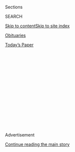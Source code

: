 <div id="app">

<div>

<div>

<div>

<div class="NYTAppHideMasthead css-1q2w90k e1suatyy0">

<div class="section css-ui9rw0 e1suatyy2">

<div class="css-eph4ug er09x8g0">

<div class="css-6n7j50">

</div>

<span class="css-1dv1kvn">Sections</span>

<div class="css-10488qs">

<span class="css-1dv1kvn">SEARCH</span>

</div>

[Skip to content](#site-content)[Skip to site
index](#site-index)

</div>

<div id="masthead-section-label" class="css-1wr3we4 eaxe0e00">

[Obituaries](https://www.nytimes.com/section/obituaries)

</div>

<div class="css-10698na e1huz5gh0">

</div>

</div>

<div id="masthead-bar-one" class="section hasLinks css-15hmgas e1csuq9d3">

<div class="css-uqyvli e1csuq9d0">

</div>

<div class="css-1uqjmks e1csuq9d1">

</div>

<div class="css-9e9ivx">

[](https://myaccount.nytimes.com/auth/login?response_type=cookie&client_id=vi)

</div>

<div class="css-1bvtpon e1csuq9d2">

[Today’s
Paper](https://www.nytimes.com/section/todayspaper)

</div>

</div>

</div>

</div>

<div data-aria-hidden="false">

<div id="site-content" data-role="main">

<div>

<div class="css-1aor85t" style="opacity:0.000000001;z-index:-1;visibility:hidden">

<div class="css-1hqnpie">

<div class="css-epjblv">

<span class="css-17xtcya">[Obituaries](/section/obituaries)</span><span class="css-x15j1o">|</span><span class="css-fwqvlz">Overlooked
No More: Valerie Solanas, Radical Feminist Who Shot Andy
Warhol</span>

</div>

<div class="css-k008qs">

<div class="css-1iwv8en">

<span class="css-18z7m18"></span>

<div>

</div>

</div>

<span class="css-1n6z4y">https://nyti.ms/2Nxwl0m</span>

<div class="css-1705lsu">

<div class="css-4xjgmj">

<div class="css-4skfbu" data-role="toolbar" data-aria-label="Social Media Share buttons, Save button, and Comments Panel with current comment count" data-testid="share-tools">

  - 
  - 
  - 
  - 
    
    <div class="css-6n7j50">
    
    </div>

  - 
  - 

</div>

</div>

</div>

</div>

</div>

</div>

<div id="NYT_TOP_BANNER_REGION" class="css-13pd83m">

</div>

<div id="top-wrapper" class="css-1sy8kpn">

<div id="top-slug" class="css-l9onyx">

Advertisement

</div>

[Continue reading the main
story](#after-top)

<div class="ad top-wrapper" style="text-align:center;height:100%;display:block;min-height:250px">

<div id="top" class="place-ad" data-position="top" data-size-key="top">

</div>

</div>

<div id="after-top">

</div>

</div>

<div>

<div id="sponsor-wrapper" class="css-1hyfx7x">

<div id="sponsor-slug" class="css-19vbshk">

Supported by

</div>

[Continue reading the main
story](#after-sponsor)

<div id="sponsor" class="ad sponsor-wrapper" style="text-align:center;height:100%;display:block">

</div>

<div id="after-sponsor">

</div>

</div>

<div class="css-186x18t">

</div>

<div class="css-1vkm6nb ehdk2mb0">

# Overlooked No More: Valerie Solanas, Radical Feminist Who Shot Andy Warhol

</div>

She made daring arguments in “SCUM Manifesto,” her case for a world
without men. But it was her attack on Warhol that came to define her
life.

<div class="css-79elbk" data-testid="photoviewer-wrapper">

<div class="css-z3e15g" data-testid="photoviewer-wrapper-hidden">

</div>

<div class="css-1a48zt4 ehw59r15" data-testid="photoviewer-children">

![<span class="css-16f3y1r e13ogyst0" data-aria-hidden="true">Valerie
Solanas in the offices of The Village Voice in 1967, the year she
published “SCUM Manifesto,” which was, in part, a call to arms for the
coalition she was forming, the Society for Cutting Up
Men.</span><span class="css-cnj6d5 e1z0qqy90" itemprop="copyrightHolder"><span class="css-1ly73wi e1tej78p0">Credit...</span><span><span>Fred
W. McDarrah/Getty
Images</span></span></span>](https://static01.nyt.com/images/2020/06/29/obituaries/29overlooked-solanas-3/29overlooked-solanas-3-articleLarge-v2.jpg?quality=75&auto=webp&disable=upscale)

</div>

</div>

<div class="css-18e8msd">

<div class="css-vp77d3 epjyd6m0">

<div class="css-hus3qt ey68jwv0" data-aria-hidden="true">

[![Bonnie
Wertheim](https://static01.nyt.com/images/2018/06/13/multimedia/author-bonnie-wertheim/author-bonnie-wertheim-thumbLarge.jpg
"Bonnie Wertheim")](https://www.nytimes.com/by/bonnie-wertheim)

</div>

<div class="css-1baulvz">

By [<span class="css-1baulvz last-byline" itemprop="name">Bonnie
Wertheim</span>](https://www.nytimes.com/by/bonnie-wertheim)

</div>

</div>

  - 
    
    <div class="css-ld3wwf e16638kd2">
    
    June 26,
    2020
    
    </div>

  - 
    
    <div class="css-4xjgmj">
    
    <div class="css-d8bdto" data-role="toolbar" data-aria-label="Social Media Share buttons, Save button, and Comments Panel with current comment count" data-testid="share-tools">
    
      - 
      - 
      - 
      - 
        
        <div class="css-6n7j50">
        
        </div>
    
      - 
      - 
    
    </div>
    
    </div>

</div>

</div>

<div class="section meteredContent css-1r7ky0e" name="articleBody" itemprop="articleBody">

<div class="css-1fanzo5 StoryBodyCompanionColumn">

<div class="css-53u6y8">

*Overlooked is a series of obituaries about remarkable people whose
deaths, beginning in 1851, went unreported in The Times. This month
we’re adding the stories of important L.G.B.T.Q. figures.*

On June 3, 1968, Valerie Solanas walked into Andy Warhol’s studio, the
Factory, with a gun and a plan to enact vengeance. What happened next
came to define her life and legacy: She fired at Warhol, nearly killing
him. The incident reduced her to a tabloid headline, but also drew
attention to her writing, which is still read in some women’s and gender
studies courses today.

Solanas was a radical feminist (though she would say she loathed most
feminists), a pioneering queer theorist (at least according to some) and
the author of “[SCUM
Manifesto](http://kunsthallezurich.ch/sites/default/files/scum_manifesto.pdf),”
in which she argued for the wholesale extermination of men.

The manifesto, self-published in 1967, reads as satire, though Solanas
defended it as serious. Its opening line is at once absurd and a call to
arms for the coalition she was forming, the Society for Cutting Up Men:

> Life in this society being, at best, an utter bore and no aspect of
> society being at all relevant to women, there remains to civic-minded,
> responsible, thrill-seeking females only to overthrow the government,
> eliminate the money system, institute complete automation and destroy
> the male sex.

On the subject of reproduction, she wrote: “We should produce only
whole, complete beings, not physical defects or deficiencies, including
emotional deficiencies, such as maleness.”

</div>

</div>

<div class="css-1fanzo5 StoryBodyCompanionColumn">

<div class="css-53u6y8">

She sold copies in leftist bookstores and on the streets of Greenwich
Village for $1 ($2 if the buyer was a man).

The text distilled the anger and yearning that Solanas had exhibited
throughout her life. In college, as a recently-out lesbian, she rallied
against the idea that educated women should be defined as wives and
mothers, even as she acknowledged that, in a society ruled by men, such
fates were probably inevitable. Her ideas about gender and power
calcified in the early 1960s, when she hitchhiked across the country and
back again. She arrived in New York City in 1962 with the start of a
play she was writing and several versions of “SCUM Manifesto.”

Then, as now, Warhol was one of the most famous artists in America, and
Solanas found her way onto the fringes of his social circle. She shared
with him a copy of her play, “Up Your Ass” (1965), with the hope that he
would produce it. Its central character is Bongi Perez, a bantering,
panhandling prostitute who is frequently homeless — much like Solanas
was herself. Auditions and rehearsals took place in the basement of the
Chelsea Hotel, the bohemian enclave from which Solanas was evicted on
several occasions. Warhol found the manuscript objectionable and
eventually misplaced it, but he did cast her in his erotic film “I, a
Man” (1967). (“Up Your Ass” wouldn’t be staged until long after her
death, [in 2000 in San
Francisco](https://www.villagevoice.com/2000/01/11/solanas-lost-and-found/).)

</div>

</div>

<div class="css-79elbk" data-testid="photoviewer-wrapper">

<div class="css-z3e15g" data-testid="photoviewer-wrapper-hidden">

</div>

<div class="css-1a48zt4 ehw59r15" data-testid="photoviewer-children">

![<span class="css-16f3y1r e13ogyst0" data-aria-hidden="true">“SCUM
Manifesto” distilled the anger and yearning Solanas exhibited throughout
her life. Today, the text is read in some women’s and gender studies
courses.</span><span class="css-cnj6d5 e1z0qqy90" itemprop="copyrightHolder"><span class="css-1ly73wi e1tej78p0">Credit...</span><span>Hiroko
Masuike/The New York
Times</span></span>](https://static01.nyt.com/images/2020/06/29/obituaries/29overlooked-solanas-2/00overlooked-solanas-2-articleLarge.jpg?quality=75&auto=webp&disable=upscale)

</div>

</div>

<div class="css-1fanzo5 StoryBodyCompanionColumn">

<div class="css-53u6y8">

Solanas then met with [Maurice
Girodias](https://www.nytimes.com/1990/07/05/obituaries/maurice-girodias-a-french-publisher-and-an-author-71.html),
the iconoclastic French publisher of Olympia Press who printed the first
editions of “Naked Lunch” (1959), “The Story of O” (1954) and “Lolita”
(1955), about a deal for a new book.

</div>

</div>

<div class="css-1fanzo5 StoryBodyCompanionColumn">

<div class="css-53u6y8">

Over time, Solanas became convinced that Warhol and Girodias were
conspiring to suppress, censor or steal her voice.

On that day in June, when she walked into Warhol’s studio, newly located
at 33 Union Square West, Warhol wasn’t there. Solanas left and returned
several times, until she spotted him on the sidewalk. Together they rode
the building’s elevator up to the sixth floor.

Soon, there were gunshots. Warhol was taken to Columbus Hospital.
Solanas’s bullets had punctured his stomach, liver, spleen, esophagus
and lungs. At one point, the doctors pronounced him dead. (He would live
for 19 more years, wearing a surgical corset to support his abdomen.)

That evening, Solanas turned herself in to an officer in Times Square.
“He had too much control over my life,” she told the officer,
referring to
Warhol.

</div>

</div>

<div class="css-79elbk" data-testid="photoviewer-wrapper">

<div class="css-z3e15g" data-testid="photoviewer-wrapper-hidden">

</div>

<div class="css-1a48zt4 ehw59r15" data-testid="photoviewer-children">

<div class="css-1xdhyk6 erfvjey0">

<span class="css-1ly73wi e1tej78p0">Image</span>

<div class="css-zjzyr8">

<div data-testid="lazyimage-container" style="height:523.2888888888889px">

</div>

</div>

</div>

<span class="css-16f3y1r e13ogyst0" data-aria-hidden="true">Andy
Warhol’s surgical scars and the corset that he wore to support his
abdomen after Solanas shot him in 1968, puncturing his stomach, liver,
spleen, esophagus and
lungs.</span><span class="css-cnj6d5 e1z0qqy90" itemprop="copyrightHolder"><span class="css-1ly73wi e1tej78p0">Credit...</span><span>David
Montgomery/Getty Images</span></span>

</div>

</div>

<div class="css-1fanzo5 StoryBodyCompanionColumn">

<div class="css-53u6y8">

Valerie Jean Solanas was born on April 9, 1936, in Ventnor City, N.J.,
just off the Atlantic City boardwalk, one of two girls to Louis Solanas,
a bartender, and Dorothy Biondo, a dental assistant. Her parents
separated when Valerie was 4 and divorced in 1947; both remarried. Her
father, she would later say, had sexually abused her from a young age.
Still, she retained a correspondence with him for most of her life.

Valerie was by some accounts a precocious child, but in middle school
she began to show signs of disobedience, skipping class and even
assaulting a teacher. By 15 she had given birth to two children: Linda,
who was raised as her sister, and David, whom she placed for adoption.
At the time, it was not unusual for pregnancies to be concealed by such
means.

</div>

</div>

<div class="css-1fanzo5 StoryBodyCompanionColumn">

<div class="css-53u6y8">

In 1954, she enrolled at the University of Maryland, College Park, where
she studied psychology. She then pursued a master’s degree in psychology
at the University of Minnesota but dropped out after two semesters
because, she said, she felt that her ideas and research were not very
likely to be funded as well as men’s.

She spent the next decade putting her ideas to paper. She moved
frequently as a result of eviction, always with her typewriter in tow.

In 1966, her short story “A Young Girl’s Primer” appeared in Cavalier, a
Playboy-style magazine that also published Ray Bradbury, Thomas Pynchon
and Stephen King. The tale centers on a woman who sells sex and
conversation for the freedom to be creative. The next year, she began
selling mimeographed copies of “SCUM” around the city and seeking a
producer for her play.

The shooting, in June of 1968, brought national attention to her name
and work. The story of the incident was splashed across the front pages
of papers like The Daily News in New York and [The New York
Times](https://timesmachine.nytimes.com/timesmachine/1968/06/04/91229352.html?pageNumber=1),
which misspelled her name as Solanis. Copies of “SCUM” quickly sold out.

</div>

</div>

<div>

</div>

<div class="css-1fanzo5 StoryBodyCompanionColumn">

<div class="css-53u6y8">

Her attack on Warhol fractured mainstream feminist groups, including the
National Organization for Women, whose members were [split on whether to
defend or
condemn](https://timesmachine.nytimes.com/timesmachine/1968/06/14/88953203.html?pdf_redirect=true&ip=0&pageNumber=52)
her. Those who defended her, including the writer Ti-Grace Atkinson and
the lawyer Flo Kennedy, formed the bedrock of radical feminism and
presented Solanas as a symbol of female rage. The shooting became
wrapped up in a larger narrative on gun violence when Senator Robert F.
Kennedy was shot the next day.

Girodias published an edition of “SCUM Manifesto” after the shooting;
Solanas had unwittingly sold him the rights for $500 the previous year.
Later editions were printed by AK Press and Verso.

</div>

</div>

<div class="css-1fanzo5 StoryBodyCompanionColumn">

<div class="css-53u6y8">

During her arraignment, Solanas was charged with attempted murder,
assault and possession of a dangerous weapon.

She was deemed unable to stand trial and was sent for a psychiatric
evaluation at Elmhurst Hospital in Queens, where she received a
diagnosis of paranoid schizophrenia. The evaluators also noted her
intelligence-test scores, which placed her in the 98th percentile.

On June 13, Solanas was ruled insane by the Supreme Court of the State
of New York and spent months in psychiatric hospitals. When she was
released in December, she began calling Warhol, Girodias and others in a
group that she referred to as “the mob” with threatening messages. They
led to her arrest in January 1969.

Solanas was held at the Women’s House of Detention in Manhattan, then at
Bellevue Hospital, before being sentenced to three years in prison in
June.

After her release, she worked for a year and a half as an editor for
Majority Report: The Women’s Liberation Newsletter, a biweekly feminist
publication, and began writing a book, her name as the title. She spent
her final years destitute in Phoenix and living in welfare hotels in San
Francisco.

</div>

</div>

<div class="css-79elbk" data-testid="photoviewer-wrapper">

<div class="css-z3e15g" data-testid="photoviewer-wrapper-hidden">

</div>

<div class="css-1a48zt4 ehw59r15" data-testid="photoviewer-children">

<div class="css-1xdhyk6 erfvjey0">

<span class="css-1ly73wi e1tej78p0">Image</span>

<div class="css-zjzyr8">

<div data-testid="lazyimage-container" style="height:386.6666666666667px">

</div>

</div>

</div>

<span class="css-16f3y1r e13ogyst0" data-aria-hidden="true">After
shooting Warhol, Solanas turned herself in to a police officer in Times
Square. She would spend the next few years in psychiatric hospitals and
in
prison.</span><span class="css-cnj6d5 e1z0qqy90" itemprop="copyrightHolder"><span class="css-1ly73wi e1tej78p0">Credit...</span><span>Bettmann,
via Getty Images</span></span>

</div>

</div>

<div class="css-1fanzo5 StoryBodyCompanionColumn">

<div class="css-53u6y8">

Toward the end of 1987, [Isabelle Collin
Dufresne](https://www.nytimes.com/2014/06/16/arts/ultra-violet-andy-warhol-superstar-dies-at-78.html),
the Factory “superstar” better known as Ultra Violet, called Solanas to
talk about Warhol, who had died that February.

</div>

</div>

<div class="css-1fanzo5 StoryBodyCompanionColumn">

<div class="css-53u6y8">

“I keep thinking what a shame it is that she’s mad, utterly mad,” Ultra
Violet wrote in her 1988 memoir, “Famous for 15 Minutes: My Years With
Andy Warhol.” “For in the beginning, beyond her overheated rhetoric, she
had a truly revolutionary vision of a better world run by and for the
benefit of women.”

On April 25, 1988, Solanas was found dead in her room at the Bristol
Hotel, in the gritty Tenderloin neighborhood of San Francisco. She was
52. The police report, which also misspelled her name, described the
room as clean, with papers neatly stacked on a desk. Solanas was
kneeling next to the bed, covered in maggots, and had apparently been
dead for five days. The cited cause was pneumonia.

In 1996, her story was theatrically depicted in Mary Harron’s film “[I
Shot Andy
Warhol](https://archive.nytimes.com/www.nytimes.com/library/film/i_shot_andy_warhol.html).”
Lili Taylor was widely praised for her leading
role.

</div>

</div>

<div class="css-79elbk" data-testid="photoviewer-wrapper">

<div class="css-z3e15g" data-testid="photoviewer-wrapper-hidden">

</div>

<div class="css-1a48zt4 ehw59r15" data-testid="photoviewer-children">

<div class="css-1xdhyk6 erfvjey0">

<span class="css-1ly73wi e1tej78p0">Image</span>

<div class="css-zjzyr8">

<div data-testid="lazyimage-container" style="height:524.5777777777778px">

</div>

</div>

</div>

<span class="css-16f3y1r e13ogyst0" data-aria-hidden="true">A scene from
the 1996 film “I Shot Andy Warhol.” Lili Taylor was widely praised for
her role as
Solanas.</span><span class="css-cnj6d5 e1z0qqy90" itemprop="copyrightHolder"><span class="css-1ly73wi e1tej78p0">Credit...</span><span>Samuel
Goldwyn Company</span></span>

</div>

</div>

<div class="css-1fanzo5 StoryBodyCompanionColumn">

<div class="css-53u6y8">

Solanas inspired fictional works, [including an episode
of](https://www.hollywoodreporter.com/live-feed/american-horror-story-cult-story-beheind-lena-dunhams-episode-1050134#:~:text=Lena%20Dunham%20made%20her%20one,Warhol%20in%20the%20late%201960s.&text=In%20the%20flashback%2C%20Dunham%20inhabited,who%20had%20diagnosed%20paranoid%20schizophrenia.)
“American Horror Story: Cult,” where she is played by Lena Dunham, [and
a 2019
novel](https://www.nytimes.com/2019/08/21/t-magazine/summer-fall-books-illustrated.html)
by the Swedish author Sara Stridsberg, “Valerie,” which won the Nordic
Council Literature Prize and was longlisted for the Man Booker Prize. By
Stridsberg’s account, Solanas was not erratic but measured, not
murderous but tender, not insane but idealistic, even admirably so.

But it was [with the 2014
biography](https://artsbeat.blogs.nytimes.com/2014/04/23/a-sad-and-remarkable-life-breanne-fahs-talks-about-valerie-solanas/)
“Valerie Solanas: The Defiant Life of the Woman Who Wrote SCUM (and Shot
Andy Warhol)” that a fuller picture of her life came to light.

In it, the author, Breanne Fahs, writes about an exchange between
Solanas and her friend Jeremiah Newton. Newton asked Solanas if her
manifesto was to be taken literally. “I don’t want to kill all men,” she
replied. But, using an expletive, she added: “I think males should be
neutered or castrated so they can’t mess up any more women’s
lives.”

</div>

</div>

<div style="max-width:100%;margin:0 auto">

<div class="css-17dprlf" data-id="100000005768649" data-slug="overlooked-archive-collection" style="max-width:2000px">

</div>

</div>

</div>

<div>

</div>

<div>

</div>

<div>

</div>

<div>

<div id="bottom-wrapper" class="css-1ede5it">

<div id="bottom-slug" class="css-l9onyx">

Advertisement

</div>

[Continue reading the main
story](#after-bottom)

<div id="bottom" class="ad bottom-wrapper" style="text-align:center;height:100%;display:block;min-height:90px">

</div>

<div id="after-bottom">

</div>

</div>

</div>

</div>

</div>

## Site Index

<div>

</div>

## Site Information Navigation

  - [© <span>2020</span> <span>The New York Times
    Company</span>](https://help.nytimes.com/hc/en-us/articles/115014792127-Copyright-notice)

<!-- end list -->

  - [NYTCo](https://www.nytco.com/)
  - [Contact
    Us](https://help.nytimes.com/hc/en-us/articles/115015385887-Contact-Us)
  - [Work with us](https://www.nytco.com/careers/)
  - [Advertise](https://nytmediakit.com/)
  - [T Brand Studio](http://www.tbrandstudio.com/)
  - [Your Ad
    Choices](https://www.nytimes.com/privacy/cookie-policy#how-do-i-manage-trackers)
  - [Privacy](https://www.nytimes.com/privacy)
  - [Terms of
    Service](https://help.nytimes.com/hc/en-us/articles/115014893428-Terms-of-service)
  - [Terms of
    Sale](https://help.nytimes.com/hc/en-us/articles/115014893968-Terms-of-sale)
  - [Site
    Map](https://spiderbites.nytimes.com)
  - [Help](https://help.nytimes.com/hc/en-us)
  - [Subscriptions](https://www.nytimes.com/subscription?campaignId=37WXW)

</div>

</div>

</div>

</div>

